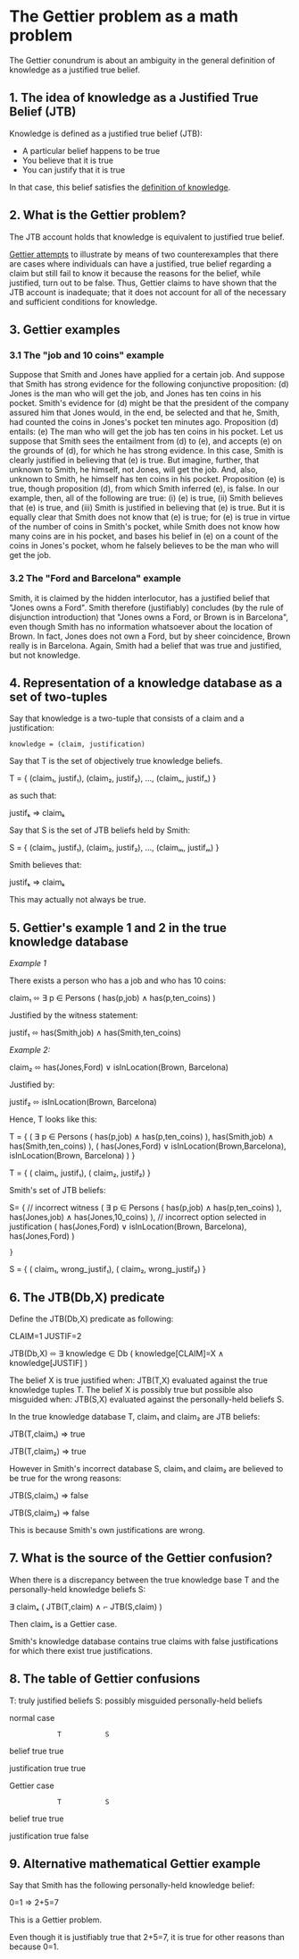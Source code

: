 # The Gettier problem as a math problem

The Gettier conundrum is about an ambiguity in the general definition of knowledge as a justified true belief.

## 1. The idea of knowledge as a Justified True Belief (JTB)

Knowledge is defined as a justified true belief (JTB):

* A particular belief happens to be true
* You believe that it is true
* You can justify that it is true

In that case, this belief satisfies the [definition of knowledge](https://en.wikipedia.org/wiki/Belief#Justified_true_belief).


## 2. What is the Gettier problem?

The JTB account holds that knowledge is equivalent to justified true belief.


[Gettier attempts](https://en.wikipedia.org/wiki/Gettier_problem) to illustrate by means of two counterexamples that there are cases where individuals can have a justified, true belief regarding a claim but still fail to know it because the reasons for the belief, while justified, turn out to be false. Thus, Gettier claims to have shown that the JTB account is inadequate; that it does not account for all of the necessary and sufficient conditions for knowledge. 

## 3. Gettier examples

### 3.1 The "job and 10 coins" example

Suppose that Smith and Jones have applied for a certain job. And suppose that Smith has strong evidence for the following conjunctive proposition: (d) Jones is the man who will get the job, and Jones has ten coins in his pocket. Smith's evidence for (d) might be that the president of the company assured him that Jones would, in the end, be selected and that he, Smith, had counted the coins in Jones's pocket ten minutes ago. Proposition (d) entails: (e) The man who will get the job has ten coins in his pocket. Let us suppose that Smith sees the entailment from (d) to (e), and accepts (e) on the grounds of (d), for which he has strong evidence. In this case, Smith is clearly justified in believing that (e) is true. But imagine, further, that unknown to Smith, he himself, not Jones, will get the job. And, also, unknown to Smith, he himself has ten coins in his pocket. Proposition (e) is true, though proposition (d), from which Smith inferred (e), is false. In our example, then, all of the following are true: (i) (e) is true, (ii) Smith believes that (e) is true, and (iii) Smith is justified in believing that (e) is true. But it is equally clear that Smith does not know that (e) is true; for (e) is true in virtue of the number of coins in Smith's pocket, while Smith does not know how many coins are in his pocket, and bases his belief in (e) on a count of the coins in Jones's pocket, whom he falsely believes to be the man who will get the job.

### 3.2 The "Ford and Barcelona" example

Smith, it is claimed by the hidden interlocutor, has a justified belief that "Jones owns a Ford". Smith therefore (justifiably) concludes (by the rule of disjunction introduction) that "Jones owns a Ford, or Brown is in Barcelona", even though Smith has no information whatsoever about the location of Brown. In fact, Jones does not own a Ford, but by sheer coincidence, Brown really is in Barcelona. Again, Smith had a belief that was true and justified, but not knowledge.

## 4. Representation of a knowledge database as a set of two-tuples

Say that knowledge is a two-tuple that consists of a claim and a justification:

```
knowledge = (claim, justification)
```

Say that T is the set of objectively true knowledge beliefs.

T = { (claim₁, justif₁), (claim₂, justif₂), ..., (claimₙ, justifₙ) } 

as such that:

justifₖ ⇒ claimₖ

Say that S is the set of JTB beliefs held by Smith:

S = { (claim₁, justif₁), (claim₂, justif₂), ..., (claimₘ, justifₘ) } 

Smith believes that:

justifₖ ⇒ claimₖ

This may actually not always be true.

## 5. Gettier's example 1 and 2 in the true knowledge database

*Example 1*

There exists a person who has a job and who has 10 coins:

claim₁ ⬄ ∃ p ∈ Persons ( has(p,job) ∧ has(p,ten_coins) )

Justified by the witness statement:

justif₁ ⬄ has(Smith,job) ∧ has(Smith,ten_coins)

*Example 2:*

claim₂ ⬄ has(Jones,Ford) ∨ isInLocation(Brown, Barcelona)

Justified by:

justif₂ ⬄ isInLocation(Brown, Barcelona)


Hence, T looks like this:

T = { 
        ( ∃ p ∈ Persons ( has(p,job) ∧ has(p,ten_coins) ),        has(Smith,job) ∧ has(Smith,ten_coins) ), 
        ( has(Jones,Ford) ∨ isInLocation(Brown,Barcelona),       isInLocation(Brown, Barcelona)         )
    }

T = { 
        ( claim₁, justif₁), 
        ( claim₂, justif₂)
    }


Smith's set of JTB beliefs:

S= {
        // incorrect witness
        ( ∃ p ∈ Persons ( has(p,job) ∧ has(p,ten_coins) ),       has(Jones,job) ∧ has(Jones,10_coins)   ), 
        // incorrect option selected in justification
        ( has(Jones,Ford) ∨ isInLocation(Brown, Barcelona),      has(Jones,Ford)                        )  

    }

S = { 
        ( claim₁, wrong_justif₁), 
        ( claim₂, wrong_justif₂)
    }

## 6. The JTB(Db,X) predicate


Define the JTB(Db,X) predicate as following:

CLAIM=1
JUSTIF=2

JTB(Db,X) ⬄ ∃ knowledge ∈ Db ( knowledge[CLAIM]=X ∧ knowledge[JUSTIF] )

The belief X is true justified when: JTB(T,X) evaluated against the true knowledge tuples T.
The belief X is possibly true but possible also misguided when:  JTB(S,X) evaluated against the personally-held beliefs S.

In the true knowledge database T, claim₁ and claim₂ are JTB beliefs:

JTB(T,claim₁)
=> true

JTB(T,claim₂)
=> true

However in Smith's incorrect database S, claim₁ and claim₂ are believed to be true for the wrong reasons:

JTB(S,claim₁)
=> false

JTB(S,claim₂)
=> false

This is because Smith's own justifications are wrong.

## 7. What is the source of the Gettier confusion?

When there is a discrepancy between the true knowledge base T and the personally-held knowledge beliefs S:

∃ claimₓ ( JTB(T,claim) ∧ ⌐ JTB(S,claim) )

Then claimₓ is a Gettier case.

Smith's knowledge database contains true claims with false justifications for which there exist true justifications.


## 8. The table of Gettier confusions

T: truly justified beliefs
S: possibly misguided personally-held beliefs


normal case

                T           S

belief          true        true

justification   true        true


Gettier case

                T           S

belief          true        true

justification   true        false


## 9. Alternative mathematical Gettier example

Say that Smith has the following personally-held knowledge belief:

0=1 ⇒ 2+5=7 

This is a Gettier problem.

Even though it is justifiably true that 2+5=7, it is true for other reasons than because 0=1.

